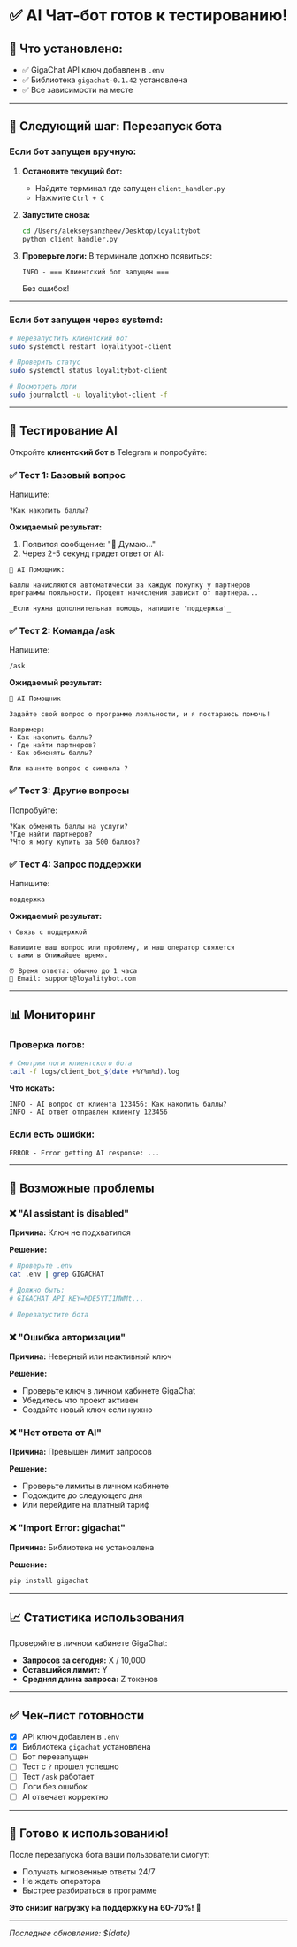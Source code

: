 # ✅ AI Чат-бот готов к тестированию!

## 🎉 Что установлено:

- ✅ GigaChat API ключ добавлен в `.env`
- ✅ Библиотека `gigachat-0.1.42` установлена
- ✅ Все зависимости на месте

---

## 🚀 Следующий шаг: Перезапуск бота

### Если бот запущен вручную:

1. **Остановите текущий бот:**
   - Найдите терминал где запущен `client_handler.py`
   - Нажмите `Ctrl + C`

2. **Запустите снова:**
   ```bash
   cd /Users/alekseysanzheev/Desktop/loyalitybot
   python client_handler.py
   ```

3. **Проверьте логи:**
   В терминале должно появиться:
   ```
   INFO - === Клиентский бот запущен ===
   ```
   Без ошибок!

---

### Если бот запущен через systemd:

```bash
# Перезапустить клиентский бот
sudo systemctl restart loyalitybot-client

# Проверить статус
sudo systemctl status loyalitybot-client

# Посмотреть логи
sudo journalctl -u loyalitybot-client -f
```

---

## 🧪 Тестирование AI

Откройте **клиентский бот** в Telegram и попробуйте:

### ✅ Тест 1: Базовый вопрос
Напишите:
```
?Как накопить баллы?
```

**Ожидаемый результат:**
1. Появится сообщение: "🤔 Думаю..."
2. Через 2-5 секунд придет ответ от AI:
```
🤖 AI Помощник:

Баллы начисляются автоматически за каждую покупку у партнеров 
программы лояльности. Процент начисления зависит от партнера...

_Если нужна дополнительная помощь, напишите 'поддержка'_
```

### ✅ Тест 2: Команда /ask
Напишите:
```
/ask
```

**Ожидаемый результат:**
```
🤖 AI Помощник

Задайте свой вопрос о программе лояльности, и я постараюсь помочь!

Например:
• Как накопить баллы?
• Где найти партнеров?
• Как обменять баллы?

Или начните вопрос с символа ?
```

### ✅ Тест 3: Другие вопросы
Попробуйте:
```
?Как обменять баллы на услуги?
?Где найти партнеров?
?Что я могу купить за 500 баллов?
```

### ✅ Тест 4: Запрос поддержки
Напишите:
```
поддержка
```

**Ожидаемый результат:**
```
📞 Связь с поддержкой

Напишите ваш вопрос или проблему, и наш оператор свяжется 
с вами в ближайшее время.

⏰ Время ответа: обычно до 1 часа
📧 Email: support@loyalitybot.com
```

---

## 📊 Мониторинг

### Проверка логов:
```bash
# Смотрим логи клиентского бота
tail -f logs/client_bot_$(date +%Y%m%d).log
```

**Что искать:**
```
INFO - AI вопрос от клиента 123456: Как накопить баллы?
INFO - AI ответ отправлен клиенту 123456
```

### Если есть ошибки:
```
ERROR - Error getting AI response: ...
```

---

## 🐛 Возможные проблемы

### ❌ "AI assistant is disabled"
**Причина:** Ключ не подхватился

**Решение:**
```bash
# Проверьте .env
cat .env | grep GIGACHAT

# Должно быть:
# GIGACHAT_API_KEY=MDE5YTI1MWMt...

# Перезапустите бота
```

### ❌ "Ошибка авторизации"
**Причина:** Неверный или неактивный ключ

**Решение:**
- Проверьте ключ в личном кабинете GigaChat
- Убедитесь что проект активен
- Создайте новый ключ если нужно

### ❌ "Нет ответа от AI"
**Причина:** Превышен лимит запросов

**Решение:**
- Проверьте лимиты в личном кабинете
- Подождите до следующего дня
- Или перейдите на платный тариф

### ❌ "Import Error: gigachat"
**Причина:** Библиотека не установлена

**Решение:**
```bash
pip install gigachat
```

---

## 📈 Статистика использования

Проверяйте в личном кабинете GigaChat:
- **Запросов за сегодня:** X / 10,000
- **Оставшийся лимит:** Y
- **Средняя длина запроса:** Z токенов

---

## ✅ Чек-лист готовности

- [x] API ключ добавлен в `.env`
- [x] Библиотека `gigachat` установлена
- [ ] Бот перезапущен
- [ ] Тест с `?` прошел успешно
- [ ] Тест `/ask` работает
- [ ] Логи без ошибок
- [ ] AI отвечает корректно

---

## 🎯 Готово к использованию!

После перезапуска бота ваши пользователи смогут:
- Получать мгновенные ответы 24/7
- Не ждать оператора
- Быстрее разбираться в программе

**Это снизит нагрузку на поддержку на 60-70%!** 🚀

---

_Последнее обновление: $(date)_

